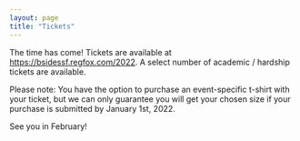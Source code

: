 ```yaml
---
layout: page
title: "Tickets"
---
```


The time has come! Tickets are available at <https://bsidessf.regfox.com/2022>. A select number of academic / hardship tickets are available.

Please note: You have the option to purchase an event-specific t-shirt with your ticket, but we can only guarantee you will get your chosen size if your purchase is submitted by January 1st, 2022.

See you in February!
